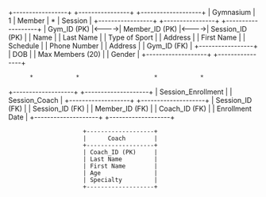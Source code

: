 +-----------------+      +----------------+      +-------------------+
|   Gymnasium    | 1    |     Member     |    * |      Session      |
+-----------------+      +----------------+      +-------------------+
| Gym_ID (PK)    |<---->| Member_ID (PK) |<---->| Session_ID (PK)   |
| Name           |      | Last Name      |      | Type of Sport     |
| Address        |      | First Name     |      | Schedule          |
| Phone Number   |      | Address        |      | Gym_ID (FK)       |
+-----------------+      | DOB            |      | Max Members (20)  |
                         | Gender         |      +-------------------+
                         +----------------+
  
          *            *                     *            *
   +-------------------+            +--------------------+
   | Session_Enrollment |            |   Session_Coach    |
   +-------------------+            +--------------------+
   | Session_ID (FK)   |            | Session_ID (FK)    |
   | Member_ID (FK)    |            | Coach_ID (FK)      |
   | Enrollment Date   |            +--------------------+
   +-------------------+    
  
                         +-------------------+
                         |      Coach        |
                         +-------------------+
                         | Coach_ID (PK)     |
                         | Last Name         |
                         | First Name        |
                         | Age               |
                         | Specialty         |
                         +-------------------+
